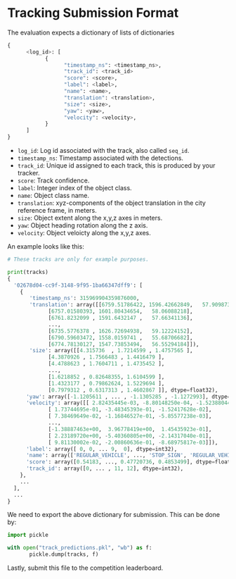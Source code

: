 # Tracking Submission Format

The evaluation expects a dictionary of lists of dictionaries

```python
{
      <log_id>: [
            {
                  "timestamp_ns": <timestamp_ns>,
                  "track_id": <track_id>
                  "score": <score>,
                  "label": <label>,
                  "name": <name>,
                  "translation": <translation>,
                  "size": <size>,
                  "yaw": <yaw>,
                  "velocity": <velocity>,
            }
      ]
}
```

- `log_id`: Log id associated with the track, also called `seq_id`.
- `timestamp_ns`: Timestamp associated with the detections.
- `track_id`: Unique id assigned to each track, this is produced by your tracker.
- `score`: Track confidence.
- `label`: Integer index of the object class.
- `name`: Object class name.
- `translation`: xyz-components of the object translation in the city reference frame, in meters.
- `size`: Object extent along the x,y,z axes in meters.
- `yaw`: Object heading rotation along the z axis.
- `velocity`: Object veloicty along the x,y,z axes.

An example looks like this:

```python
# These tracks are only for example purposes.

print(tracks)
{
  '02678d04-cc9f-3148-9f95-1ba66347dff9': [
    {
       'timestamp_ns': 315969904359876000,
       'translation': array([[6759.51786422, 1596.42662849,   57.90987307],
             [6757.01580393, 1601.80434654,   58.06088218],
             [6761.8232099 , 1591.6432147 ,   57.66341136],
             ...,
             [6735.5776378 , 1626.72694938,   59.12224152],
             [6790.59603472, 1558.0159741 ,   55.68706682],
             [6774.78130127, 1547.73853494,   56.55294184]]),
       'size': array([[4.315736  , 1.7214599 , 1.4757565 ],
             [4.3870926 , 1.7566483 , 1.4416479 ],
             [4.4788623 , 1.7604711 , 1.4735452 ],
             ...,
             [1.6218852 , 0.82648355, 1.6104599 ],
             [1.4323177 , 0.79862624, 1.5229694 ],
             [0.7979312 , 0.6317313 , 1.4602867 ]], dtype=float32),
      'yaw': array([-1.1205611 , ... , -1.1305285 , -1.1272993], dtype=float32),
      'velocity': array([[ 2.82435445e-03, -8.80148250e-04, -1.52388044e-04],
             [ 1.73744695e-01, -3.48345393e-01, -1.52417628e-02],
             [ 7.38469649e-02, -1.16846527e-01, -5.85577238e-03],
             ...,
             [-1.38887463e+00,  3.96778419e+00,  1.45435923e-01],
             [ 2.23189720e+00, -5.40360805e+00, -2.14317040e-01],
             [ 9.81130002e-02, -2.00860636e-01, -8.68975817e-03]]),
      'label': array([ 0, 0, ... 9,  0], dtype=int32),
      'name': array(['REGULAR_VEHICLE', ..., 'STOP_SIGN', 'REGULAR_VEHICLE'], dtype='<U31'),
      'score': array([0.54183, ..., 0.47720736, 0.4853499], dtype=float32),
      'track_id': array([0, ... , 11, 12], dtype=int32),
    },
    ...
  ],
  ...
}
```

We need to export the above dictionary for submission. This can be done by:

```python
import pickle

with open("track_predictions.pkl", "wb") as f:
       pickle.dump(tracks, f)
```

Lastly, submit this file to the competition leaderboard.
